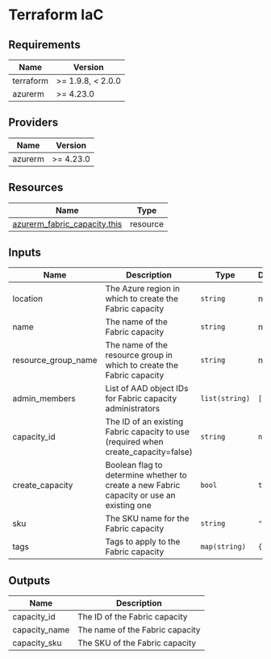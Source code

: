 <!-- BEGIN_TF_DOCS -->
<!-- markdown-table-prettify-ignore-start -->
# Terraform IaC

## Requirements

| Name | Version |
|------|---------|
| terraform | >= 1.9.8, < 2.0.0 |
| azurerm | >= 4.23.0 |

## Providers

| Name | Version |
|------|---------|
| azurerm | >= 4.23.0 |

## Resources

| Name | Type |
|------|------|
| [azurerm_fabric_capacity.this](https://registry.terraform.io/providers/hashicorp/azurerm/latest/docs/resources/fabric_capacity) | resource |

## Inputs

| Name | Description | Type | Default | Required |
|------|-------------|------|---------|:--------:|
| location | The Azure region in which to create the Fabric capacity | `string` | n/a | yes |
| name | The name of the Fabric capacity | `string` | n/a | yes |
| resource\_group\_name | The name of the resource group in which to create the Fabric capacity | `string` | n/a | yes |
| admin\_members | List of AAD object IDs for Fabric capacity administrators | `list(string)` | `[]` | no |
| capacity\_id | The ID of an existing Fabric capacity to use (required when create\_capacity=false) | `string` | `null` | no |
| create\_capacity | Boolean flag to determine whether to create a new Fabric capacity or use an existing one | `bool` | `true` | no |
| sku | The SKU name for the Fabric capacity | `string` | `"F2"` | no |
| tags | Tags to apply to the Fabric capacity | `map(string)` | `{}` | no |

## Outputs

| Name | Description |
|------|-------------|
| capacity\_id | The ID of the Fabric capacity |
| capacity\_name | The name of the Fabric capacity |
| capacity\_sku | The SKU of the Fabric capacity |
<!-- markdown-table-prettify-ignore-end -->
<!-- END_TF_DOCS -->
